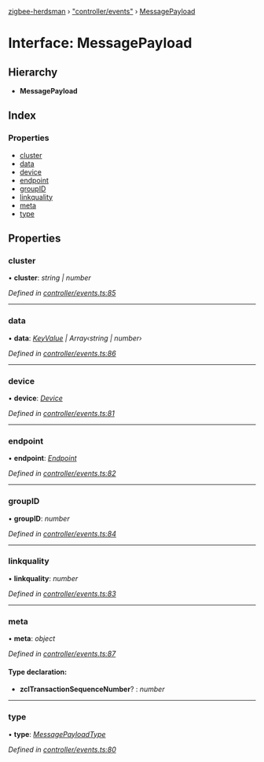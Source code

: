 [zigbee-herdsman](../README.md) › ["controller/events"](../modules/_controller_events_.md) › [MessagePayload](_controller_events_.messagepayload.md)

# Interface: MessagePayload

## Hierarchy

* **MessagePayload**

## Index

### Properties

* [cluster](_controller_events_.messagepayload.md#cluster)
* [data](_controller_events_.messagepayload.md#data)
* [device](_controller_events_.messagepayload.md#device)
* [endpoint](_controller_events_.messagepayload.md#endpoint)
* [groupID](_controller_events_.messagepayload.md#groupid)
* [linkquality](_controller_events_.messagepayload.md#linkquality)
* [meta](_controller_events_.messagepayload.md#meta)
* [type](_controller_events_.messagepayload.md#type)

## Properties

###  cluster

• **cluster**: *string | number*

*Defined in [controller/events.ts:85](https://github.com/Koenkk/zigbee-herdsman/blob/master/src/controller/events.ts#L85)*

___

###  data

• **data**: *[KeyValue](_controller_tstype_.keyvalue.md) | Array‹string | number›*

*Defined in [controller/events.ts:86](https://github.com/Koenkk/zigbee-herdsman/blob/master/src/controller/events.ts#L86)*

___

###  device

• **device**: *[Device](../classes/_controller_model_device_.device.md)*

*Defined in [controller/events.ts:81](https://github.com/Koenkk/zigbee-herdsman/blob/master/src/controller/events.ts#L81)*

___

###  endpoint

• **endpoint**: *[Endpoint](../classes/_controller_model_endpoint_.endpoint.md)*

*Defined in [controller/events.ts:82](https://github.com/Koenkk/zigbee-herdsman/blob/master/src/controller/events.ts#L82)*

___

###  groupID

• **groupID**: *number*

*Defined in [controller/events.ts:84](https://github.com/Koenkk/zigbee-herdsman/blob/master/src/controller/events.ts#L84)*

___

###  linkquality

• **linkquality**: *number*

*Defined in [controller/events.ts:83](https://github.com/Koenkk/zigbee-herdsman/blob/master/src/controller/events.ts#L83)*

___

###  meta

• **meta**: *object*

*Defined in [controller/events.ts:87](https://github.com/Koenkk/zigbee-herdsman/blob/master/src/controller/events.ts#L87)*

#### Type declaration:

* **zclTransactionSequenceNumber**? : *number*

___

###  type

• **type**: *[MessagePayloadType](../modules/_controller_events_.md#messagepayloadtype)*

*Defined in [controller/events.ts:80](https://github.com/Koenkk/zigbee-herdsman/blob/master/src/controller/events.ts#L80)*
